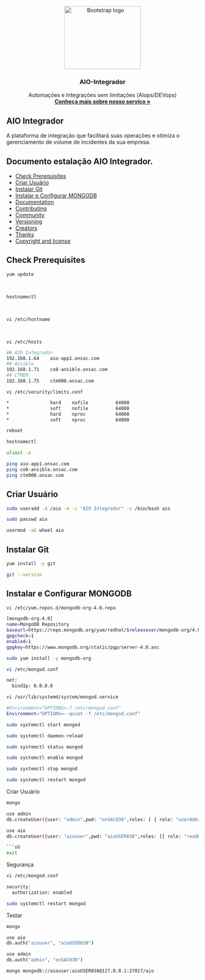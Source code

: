 <p align="center">
  <a href="https://onsac.com/">
    <img src="https://onsac.com/wp-content/uploads/2020/08/tl.png" alt="Bootstrap logo" width="200" height="165">
  </a>
</p>

<h3 align="center">AIO-Integrador</h3>

<p align="center">
  Automações e Integrações sem limitações (AIops/DEVops)
  <br>
  <a href="https://onsac.com/"><strong>Conheça mais sobre nosso serviço »</strong></a>
  </p>
  
  
  ## AIO Integrador

A plataforma de integração que facilitará suas operações e otimiza o gerenciamento de volume de incidentes da sua empresa.


## Documento estalação AIO Integrador.

- [Check Prerequisites](#check-prerequisites)
- [Criar Usuário](#criar-usuário)
- [Instalar Git](#instalar-git)
- [Instalar e Configurar MONGODB](#instalar-e-configurar-MONGODB)
- [Documentation](#documentation)
- [Contributing](#contributing)
- [Community](#community)
- [Versioning](#versioning)
- [Creators](#creators)
- [Thanks](#thanks)
- [Copyright and license](#copyright-and-license)

## Check Prerequisites
    yum update
</br>
	  
    hostnamectl
</br> 

	vi /etc/hostname
</br>

	vi /etc/hosts
    
```sh  
## AIO Integrador
192.168.1.64    aio-app1.onsac.com
## Ansible
192.168.1.71    co8-ansible.onsac.com
## CTMEM
192.168.1.75    ctm900.onsac.com
```

	vi /etc/security/limits.conf
  
```sh
*               hard    nofile          64000
*               soft    nofile          64000
*               hard    nproc           64000
*               soft    nproc           64000

```
```sh
reboot
```
```sh
hostnamectl
```
```sh
ulimit -a
```
```sh
ping aio-app1.onsac.com
ping co8-ansible.onsac.com
ping ctm900.onsac.com
```
## Criar Usuário
```sh
sudo useradd -d /aio -m -c "AIO Integrador" -s /bin/bash aio
```
```sh
sudo passwd aio
```
```sh
usermod -aG wheel aio
```
## Instalar Git
```sh
yum install -y git
```
```sh
git --version
```
## Instalar e Configurar MONGODB 
```sh
vi /etc/yum.repos.d/mongodb-org-4.0.repo
```
```sh
[mongodb-org-4.0]
name=MongoDB Repository
baseurl=https://repo.mongodb.org/yum/redhat/$releasever/mongodb-org/4.0/x86_64/
gpgcheck=1
enabled=1
gpgkey=https://www.mongodb.org/static/pgp/server-4.0.asc
```
```sh
sudo yum install -y mongodb-org
```
```sh
vi /etc/mongod.conf
```
```sh
net:
  bindIp: 0.0.0.0
```
```sh
vi /usr/lib/systemd/system/mongod.service
```
```sh
#Environment="OPTIONS=-f /etc/mongod.conf"
Environment="OPTIONS=--quiet -f /etc/mongod.conf"
```
```sh
sudo systemctl start mongod
```
```sh
sudo systemctl daemon-reload
```
```sh
sudo systemctl status mongod
```
```sh
sudo systemctl enable mongod
```
```sh
sudo systemctl stop mongod
```
```sh
sudo systemctl restart mongod
```

Criar Usuário
```sh
mongo
```
```sh
use admin
db.createUser({user: "admin",pwd: "onSAC030",roles: [ { role: "userAdminAnyDatabase", db: "admin" } ]})
```

```sh
use aio
db.createUser({user: "aiouser",pwd: "aioUSER030",roles: [{ role: "readWrite", db: "aio" }, { role: "userAdmin", db: "admin" }, { role: "userAdminAnyDatabase", db: "admin" }]})   ```

```sh
exit
```

Segurança
```sh
vi /etc/mongod.conf
```  
```sh
security:
  authorization: enabled
```  
```sh
sudo systemctl restart mongod
```  
Testar 
```sh
mongo
``` 
```sh
use aio 
db.auth("aiouser", "aioUSER030")
``` 
```sh
use admin
db.auth("admin", "onSAC030")
``` 
```sh
mongo mongodb://aiouser:aioUSER030@127.0.0.1:27017/aio
``` 


















